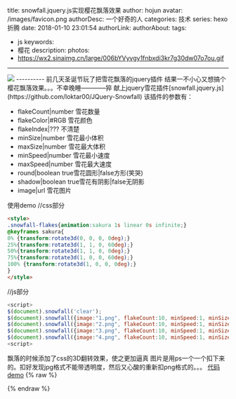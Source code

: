 title: snowfall.jquery.js实现樱花飘落效果
author: hojun
avatar: /images/favicon.png
authorDesc: 一个好奇的人
categories: 技术
series: hexo折腾
date: 2018-01-10 23:01:54
authorLink:
authorAbout:
tags:
 - js
keywords:
 - 樱花
description:
photos:
 - https://wx2.sinaimg.cn/large/006bYVyvgy1fnbxdi3kr7g30dw07o7ou.gif
---
<img src="https://wx3.sinaimg.cn/large/006bYVyvgy1fne9cxz06lj30ez0rsq3q.jpg">
----------
前几天圣诞节玩了把雪花飘落的jquery插件
结果一不小心又想搞个樱花飘落效果。。。不幸晚睡————猝
献上jquery雪花插件[snowfall.jquery.js](https://github.com/loktar00/JQuery-Snowfall)
该插件的参数有：

 - flakeCount|number  雪花数量
 - flakeColor|#RGB    雪花颜色
 - flakeIndex|???     不清楚
 - minSize|number     雪花最小体积
 - maxSize|number     雪花最大体积
 - minSpeed|number    雪花最小速度
 - maxSpeed|number    雪花最大速度
 - round|boolean      true雪花圆形|false方形(笑哭)
 - shadow|boolean     true雪花有阴影|false无阴影
 - image|url          雪花图片

使用demo
//css部分

```html
<style>
.snowfall-flakes{animation:sakura 1s linear 0s infinite;}
@keyframes sakura{
0% {transform:rotate3d(0, 0, 0, 0deg);}
25%{transform:rotate3d(1, 1, 0, 60deg);}
50%{transform:rotate3d(1, 1, 0, 0deg);}
75%{transform:rotate3d(1, 0, 0, 60deg);}
100% {transform:rotate3d(1, 0, 0, 0deg);}
}
</style>
```

//js部分

```js
<script>
$(document).snowfall('clear');
$(document).snowfall({image:"1.png", flakeCount:10, minSpeed:1, minSize:8, maxSize:15,});
$(document).snowfall({image:"2.png", flakeCount:10, minSpeed:1, minSize:8, maxSize:15,});
$(document).snowfall({image:"3.png", flakeCount:10, minSpeed:1, minSize:8, maxSize:15,});
$(document).snowfall({image:"4.png", flakeCount:10, minSpeed:1, minSize:8, maxSize:15,});
<script>
```

飘落的时候添加了css的3D翻转效果，使之更加逼真
图片是用ps一个一个扣下来的。扣好发现jpg格式不能带透明度，然后又心酸的重新扣png格式的。。。
[代码demo](https://github.com/honjun/demo/tree/master/sakura)
{% raw %}
<link rel="stylesheet" href="/css/sakura.css" />
<script type="text/javascript" src="/js/jquery.min.js"></script>
<script type="text/javascript" src="/js/snowfall.jquery.js"></script>
<script type="text/javascript" src="/js/snowfall.jquery.js"></script>
<script>
    function sakuraInit() {
        $(document).snowfall('clear');
        if (document.body.clientWidth > 600) {
            $(document).snowfall({image:"/images/sakura/1.png", flakeCount:20, minSpeed:1, minSize:8, maxSize:15,});
            $(document).snowfall({image:"/images/sakura/1.png", flakeCount:20, minSpeed:1, minSize:8, maxSize:15,});
            $(document).snowfall({image:"/images/sakura/2.png", flakeCount:20, minSpeed:1, minSize:8, maxSize:15,});
            $(document).snowfall({image:"/images/sakura/4.png", flakeCount:20, minSpeed:1, minSize:8, maxSize:15,});
        } else {
            $(document).snowfall({image:"/images/sakura/1.png", flakeCount:10, minSpeed:1, minSize:8, maxSize:15,});
            $(document).snowfall({image:"/images/sakura/1.png", flakeCount:10, minSpeed:1, minSize:8, maxSize:15,});
            $(document).snowfall({image:"/images/sakura/2.png", flakeCount:10, minSpeed:1, minSize:8, maxSize:15,});
            $(document).snowfall({image:"/images/sakura/4.png", flakeCount:10, minSpeed:1, minSize:8, maxSize:15,});
        }
    }
    window.onload = sakuraInit();
</script>
{% endraw %}